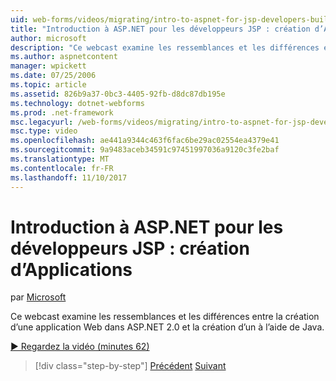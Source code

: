 ```yaml
---
uid: web-forms/videos/migrating/intro-to-aspnet-for-jsp-developers-building-applications
title: "Introduction à ASP.NET pour les développeurs JSP : création d’Applications | Documents Microsoft"
author: microsoft
description: "Ce webcast examine les ressemblances et les différences entre la création d’une application Web dans ASP.NET 2.0 et la création d’un à l’aide de Java."
ms.author: aspnetcontent
manager: wpickett
ms.date: 07/25/2006
ms.topic: article
ms.assetid: 826b9a37-0bc3-4405-92fb-d8dc87db195e
ms.technology: dotnet-webforms
ms.prod: .net-framework
msc.legacyurl: /web-forms/videos/migrating/intro-to-aspnet-for-jsp-developers-building-applications
msc.type: video
ms.openlocfilehash: ae441a9344c463f6fac6be29ac02554ea4379e41
ms.sourcegitcommit: 9a9483aceb34591c97451997036a9120c3fe2baf
ms.translationtype: MT
ms.contentlocale: fr-FR
ms.lasthandoff: 11/10/2017
---
```

<a name="intro-to-aspnet-for-jsp-developers-building-applications"></a>Introduction à ASP.NET pour les développeurs JSP : création d’Applications
====================
par [Microsoft](https://github.com/microsoft)

Ce webcast examine les ressemblances et les différences entre la création d’une application Web dans ASP.NET 2.0 et la création d’un à l’aide de Java.

[&#9654; Regardez la vidéo (minutes 62)](https://channel9.msdn.com/Blogs/ASP-NET-Site-Videos/intro-to-aspnet-for-jsp-developers-building-applications)

>[!div class="step-by-step"]
[Précédent](intro-to-aspnet-for-jsp-developers-welcome-to-aspnet-20.md)
[Suivant](intro-to-aspnet-for-coldfusion-developers-adding-aspnet-to-your-repertoire.md)
